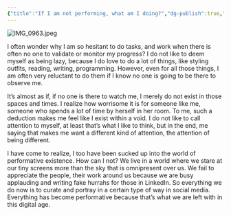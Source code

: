 ```yaml
---
{"title":"If I am not performing, what am I doing?","dg-publish":true,"updated":"2025-05-26","created":"2025-05-26T00:19:00","tags":["performative","fake","authenticity"],"dg-note-icon":"caterpillar","dg-path":"Musings/If I am not performing, what am I doing?.md","permalink":"/musings/if-i-am-not-performing-what-am-i-doing/","dgPassFrontmatter":true,"noteIcon":"caterpillar","cover":"https://i.pinimg.com/736x/96/f2/2a/96f22a20b5a0b9fb4a7374a35896ba7c.jpg"}
---
```


![IMG_0963.jpeg](/img/user/Assets/IMG_0963.jpeg)

I often wonder why I am so hesitant to do tasks, and work when there is often no one to validate or monitor my progress? I do not like to deem myself as being lazy, because I do love to do a lot of things, like styling outfits, reading, writing, programming. However, even for all those things, I am often very reluctant to do them if I know no one is going to be there to observe me.

It’s almost as if, if no one is there to watch me, I merely do not exist in those spaces and times. I realize how worrisome it is for someone like me, someone who spends a lot of time by herself in her room. To me, such a deduction makes me feel like I exist within a void. I do not like to call attention to myself, at least that’s what I like to think, but in the end, me saying that makes me want a different kind of attention, the attention of being different.

I have come to realize, I too have been sucked up into the world of performative existence. How can I not? We live in a world where we stare at our tiny screens more than the sky that is omnipresent over us. We fail to appreciate the people, their work around us because we are busy applauding and writing fake hurrahs for those in LinkedIn. So everything we do now is to curate and portray in a certain type of way in social media. Everything has become performative because that’s what we are left with in this digital age.